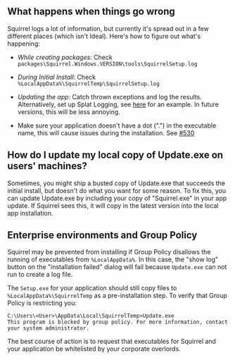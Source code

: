 ## What happens when things go wrong

Squirrel logs a lot of information, but currently it's spread out in a few different places (which isn't Ideal). Here's how to figure out what's happening:

* *While creating packages*: Check `packages\Squirrel.Windows.VERSION\tools\SquirrelSetup.log`

* *During Initial Install*: Check `%LocalAppData%\SquirrelTemp\SquirrelSetup.log`

* *Updating the app*: Catch thrown exceptions and log the results. Alternatively, set up Splat Logging, see [here](https://github.com/Squirrel/Squirrel.Windows.Next/blob/6d7ae23602a3d9a7636265403d42c1090260e6dc/src/Update/Program.cs#L53) for an example. In future versions, this will be less annoying.

* Make sure your application doesn't have a dot (".") in the executable name, this will cause issues during the installation. See [#530](../../../issues/530)

## How do I update my local copy of Update.exe on users' machines?

Sometimes, you might ship a busted copy of Update.exe that succeeds the initial install, but doesn't do what you want for some reason. To fix this, you can update Update.exe by including your copy of "Squirrel.exe" in your app update. If Squirrel sees this, it will copy in the latest version into the local app installation.

## Enterprise environments and Group Policy

Squirrel may be prevented from installing if Group Policy disallows the running of executables from `%LocalAppData%`. In this case, the "show log" button on the "installation failed" dialog will fail because `Update.exe` can not run to create a log file.

The `Setup.exe` for your application should still copy files to `%LocalAppData%\SquirrelTemp` as a pre-installation step. To verify that Group Policy is restricting you:

```
C:\Users\<User>\AppData\Local\SquirrelTemp>Update.exe
This program is blocked by group policy. For more information, contact your system administrator.
```

The best course of action is to request that executables for Squirrel and your application be whitelisted by your corporate overlords.

